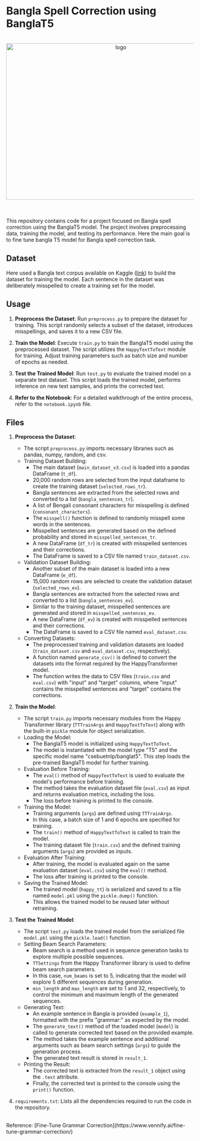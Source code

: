 # Bangla Spell Correction using BanglaT5
</br>

<div align="center">
    <img src="(https://github.com/polok-dev98/Bangla_SpellCorrections_BanglaT5_HappyTransformer/assets/104290708/626df27b-16df-4e1a-af54-f20605066f4d" alt="logo" width="600" height="420">
</div>



</br>
</br>

This repository contains code for a project focused on Bangla spell correction using the BanglaT5 model. The project involves preprocessing data, training the model, and testing its performance. Here the main goal is to fine tune bangla T5 model for Bangla spell correction task.

## Dataset
Here used a Bangla text corpus available on Kaggle ([link](https://www.kaggle.com/datasets/nuhashafnan/corpus)) to build the dataset for training the model. Each sentence in the dataset was deliberately misspelled to create a training set for the model.


## Usage
1. **Preprocess the Dataset**: Run `preprocess.py` to prepare the dataset for training. This script randomly selects a subset of the dataset, introduces misspellings, and saves it to a new CSV file.

2. **Train the Model**: Execute `train.py` to train the BanglaT5 model using the preprocessed dataset. The script utilizes the `HappyTextToText` module for training. Adjust training parameters such as batch size and number of epochs as needed.

3. **Test the Trained Model**: Run `test.py` to evaluate the trained model on a separate test dataset. This script loads the trained model, performs inference on new text samples, and prints the corrected text.

4. **Refer to the Notebook**: For a detailed walkthrough of the entire process, refer to the `notebook.ipynb` file.


## Files
1. **Preprocess the Dataset**: 
    - The script `preprocess.py` imports necessary libraries such as pandas, numpy, random, and csv.
    - Training Dataset Building:
        - The main dataset (`main_dataset_v3.csv`) is loaded into a pandas DataFrame (`t_df`).
        - 20,000 random rows are selected from the input dataframe to create the training dataset (`selected_rows_tr`).
        - Bangla sentences are extracted from the selected rows and converted to a list (`bangla_sentences_tr`).
        - A list of Bengali consonant characters for misspelling is defined (`consonant_characters`).
        - The `misspell()` function is defined to randomly misspell some words in the sentences.
        - Misspelled sentences are generated based on the defined probability and stored in `misspelled_sentences_tr`.
        - A new DataFrame (`df_tr`) is created with misspelled sentences and their corrections.
        - The DataFrame is saved to a CSV file named `train_dataset.csv`.
    - Validation Dataset Building:
        - Another subset of the main dataset is loaded into a new DataFrame (`e_df`).
        - 15,000 random rows are selected to create the validation dataset (`selected_rows_ev`).
        - Bangla sentences are extracted from the selected rows and converted to a list (`bangla_sentences_ev`).
        - Similar to the training dataset, misspelled sentences are generated and stored in `misspelled_sentences_ev`.
        - A new DataFrame (`df_ev`) is created with misspelled sentences and their corrections.
        - The DataFrame is saved to a CSV file named `eval_dataset.csv`.
    - Converting Datasets:
        - The preprocessed training and validation datasets are loaded (`train_dataset.csv` and `eval_dataset.csv`, respectively).
        - A function named `generate_csv()` is defined to convert the datasets into the format required by the HappyTransformer model.
        - The function writes the data to CSV files (`train.csv` and `eval.csv`) with "input" and "target" columns, where "input" contains the misspelled sentences and "target" contains the corrections.

2. **Train the Model**: 
    - The script `train.py` imports necessary modules from the Happy Transformer library (`TTTrainArgs` and `HappyTextToText`) along with the built-in `pickle` module for object serialization.
    - Loading the Model:
        - The BanglaT5 model is initialized using `HappyTextToText`.
        - The model is instantiated with the model type "T5" and the specific model name "csebuetnlp/banglat5". This step loads the pre-trained BanglaT5 model for further training.
    - Evaluation Before Training:
        - The `eval()` method of `HappyTextToText` is used to evaluate the model's performance before training.
        - The method takes the evaluation dataset file (`eval.csv`) as input and returns evaluation metrics, including the loss.
        - The loss before training is printed to the console.
    - Training the Model:
        - Training arguments (`args`) are defined using `TTTrainArgs`.
        - In this case, a batch size of 1 and 6 epochs are specified for training.
        - The `train()` method of `HappyTextToText` is called to train the model.
        - The training dataset file (`train.csv`) and the defined training arguments (`args`) are provided as inputs.
    - Evaluation After Training:
        - After training, the model is evaluated again on the same evaluation dataset (`eval.csv`) using the `eval()` method.
        - The loss after training is printed to the console.
    - Saving the Trained Model:
        - The trained model (`happy_tt`) is serialized and saved to a file named `model.pkl` using the `pickle.dump()` function.
        - This allows the trained model to be reused later without retraining.

3. **Test the Trained Model**: 
    - The script `test.py` loads the trained model from the serialized file `model.pkl` using the `pickle.load()` function.
    - Setting Beam Search Parameters:
        - Beam search is a method used in sequence generation tasks to explore multiple possible sequences.
        - `TTSettings` from the Happy Transformer library is used to define beam search parameters.
        - In this case, `num_beams` is set to 5, indicating that the model will explore 5 different sequences during generation.
        - `min_length` and `max_length` are set to 1 and 32, respectively, to control the minimum and maximum length of the generated sequences.
    - Generating Text:
        - An example sentence in Bangla is provided (`example_1`), formatted with the prefix "grammar:" as expected by the model.
        - The `generate_text()` method of the loaded model (`model`) is called to generate corrected text based on the provided example.
        - The method takes the example sentence and additional arguments such as beam search settings (`args`) to guide the generation process.
        - The generated text result is stored in `result_1`.
    - Printing the Result:
        - The corrected text is extracted from the `result_1` object using the `.text` attribute.
        - Finally, the corrected text is printed to the console using the `print()` function.

4. `requirements.txt`: Lists all the dependencies required to run the code in the repository.

</br>
Reference: [Fine-Tune Grammar Correction](https://www.vennify.ai/fine-tune-grammar-correction/)
